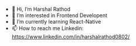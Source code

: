 - 👋 Hi, I’m Harshal Rathod
- 👀 I’m interested in Frontend Developent
- 🌱 I’m currently learning React-Native
- 📫 How to reach me Linkedin: https://www.linkedin.com/in/harshalrathod0802/

<!---
Harshal0802/Harshal0802 is a ✨ special ✨ repository because its `README.md` (this file) appears on your GitHub profile.
You can click the Preview link to take a look at your changes.
--->
